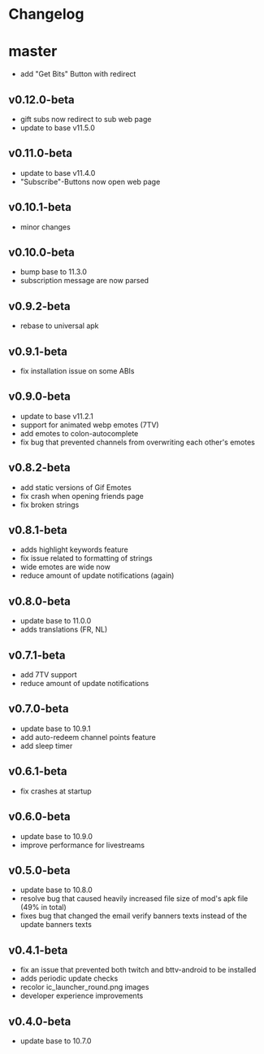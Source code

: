# Changelog

# master
- add "Get Bits" Button with redirect

## v0.12.0-beta
- gift subs now redirect to sub web page
- update to base v11.5.0

## v0.11.0-beta
- update to base v11.4.0
- "Subscribe"-Buttons now open web page

## v0.10.1-beta
- minor changes

## v0.10.0-beta
- bump base to 11.3.0
- subscription message are now parsed

## v0.9.2-beta
- rebase to universal apk

## v0.9.1-beta
- fix installation issue on some ABIs

## v0.9.0-beta
- update to base v11.2.1
- support for animated webp emotes (7TV)
- add emotes to colon-autocomplete
- fix bug that prevented channels from overwriting each other's emotes

## v0.8.2-beta
- add static versions of Gif Emotes
- fix crash when opening friends page
- fix broken strings

## v0.8.1-beta
- adds highlight keywords feature
- fix issue related to formatting of strings
- wide emotes are wide now
- reduce amount of update notifications (again)

## v0.8.0-beta
- update base to 11.0.0
- adds translations (FR, NL)

## v0.7.1-beta
- add 7TV support
- reduce amount of update notifications

## v0.7.0-beta
- update base to 10.9.1
- add auto-redeem channel points feature
- add sleep timer

## v0.6.1-beta
- fix crashes at startup

## v0.6.0-beta
- update base to 10.9.0
- improve performance for livestreams

## v0.5.0-beta
- update base to 10.8.0
- resolve bug that caused heavily increased file size of mod's apk file (49% in total)
- fixes bug that changed the email verify banners texts instead of the update banners texts

## v0.4.1-beta
- fix an issue that prevented both twitch and bttv-android to be installed
- adds periodic update checks
- recolor ic_launcher_round.png images
- developer experience improvements

## v0.4.0-beta
- update base to 10.7.0
